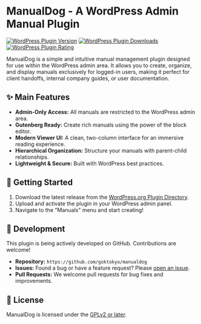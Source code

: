 # ManualDog - A WordPress Admin Manual Plugin

[![WordPress Plugin Version](https://img.shields.io/wordpress/plugin/v/manualdog.svg)](https://wordpress.org/plugins/manualdog/)
[![WordPress Plugin Downloads](https://img.shields.io/wordpress/plugin/dt/manualdog.svg)](https://wordpress.org/plugins/manualdog/)
[![WordPress Plugin Rating](https://img.shields.io/wordpress/plugin/r/manualdog.svg)](https://wordpress.org/plugins/manualdog/reviews/)

ManualDog is a simple and intuitive manual management plugin designed for use within the WordPress admin area. It allows you to create, organize, and display manuals exclusively for logged-in users, making it perfect for client handoffs, internal company guides, or user documentation.

## ✨ Main Features

*   **Admin-Only Access:** All manuals are restricted to the WordPress admin area.
*   **Gutenberg Ready:** Create rich manuals using the power of the block editor.
*   **Modern Viewer UI:** A clean, two-column interface for an immersive reading experience.
*   **Hierarchical Organization:** Structure your manuals with parent-child relationships.
*   **Lightweight & Secure:** Built with WordPress best practices.

## 🚀 Getting Started

1.  Download the latest release from the [WordPress.org Plugin Directory](https://wordpress.org/plugins/manualdog/).
2.  Upload and activate the plugin in your WordPress admin panel.
3.  Navigate to the "Manuals" menu and start creating!

## 🔧 Development

This plugin is being actively developed on GitHub. Contributions are welcome!

*   **Repository:** `https://github.com/goktokyo/manualdog`
*   **Issues:** Found a bug or have a feature request? Please [open an issue](https://github.com/goktokyo/manualdog/issues).
*   **Pull Requests:** We welcome pull requests for bug fixes and improvements.

## 📄 License

ManualDog is licensed under the [GPLv2 or later](https://www.gnu.org/licenses/gpl-2.0.html).